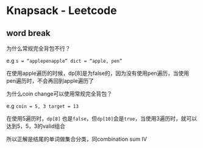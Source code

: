 # Knapsack - Leetcode

## word break

为什么常规完全背包不行？

e.g `s = “applepenapple” dict = “apple, pen”`

在使用apple遍历的时候，dp[8]是为false的，因为没有使用pen遍历，当使用pen遍历时，不会再回到apple遍历了

为什么coin change可以使用常规完全背包？

e.g `coin = 5, 3 target = 13`

在使用5遍历时，`dp[8]` 也是`false`，但`dp[10]`会是`true`，当使用3遍历时，就可以达到5，5，3的valid组合

所以正解是结尾的单词做集合分类，同combination sum IV